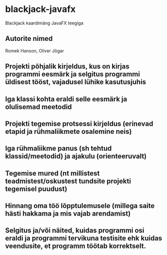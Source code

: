 # blackjack-javafx
Blackjack kaardimäng JavaFX teegiga

## Autorite nimed
Romek Hanson, Oliver Jõgar

## Projekti põhjalik kirjeldus, kus on kirjas programmi eesmärk ja selgitus programmi üldisest tööst, vajadusel lühike kasutusjuhis

## Iga klassi kohta eraldi selle eesmärk ja olulisemad meetodid

## Projekti tegemise protsessi kirjeldus (erinevad etapid ja rühmaliikmete osalemine neis)

## Iga rühmaliikme panus (sh tehtud klassid/meetodid) ja ajakulu (orienteeruvalt)

## Tegemise mured (nt millistest teadmistest/oskustest tundsite projekti tegemisel puudust)

## Hinnang oma töö lõpptulemusele (millega saite hästi hakkama ja mis vajab arendamist)

## Selgitus ja/või näited, kuidas programmi osi eraldi ja programmi tervikuna testisite ehk kuidas veendusite, et programm töötab korrektselt.
